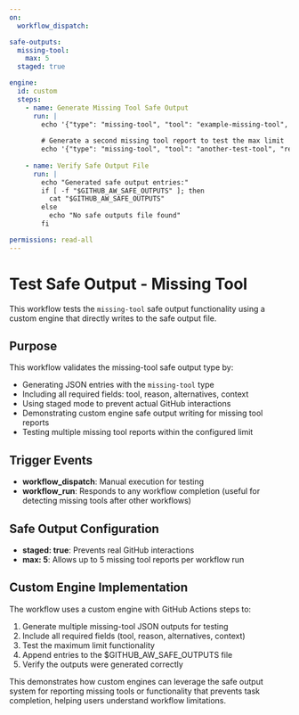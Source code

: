 ```yaml
---
on:
  workflow_dispatch:

safe-outputs:
  missing-tool:
    max: 5
  staged: true

engine:
  id: custom
  steps:
    - name: Generate Missing Tool Safe Output
      run: |
        echo '{"type": "missing-tool", "tool": "example-missing-tool", "reason": "This is a test of the missing-tool safe output functionality. No actual tool is missing.", "alternatives": "This is a simulated missing tool report generated by the custom engine test workflow.", "context": "test-safe-output-missing-tool workflow validation"}' >> $GITHUB_AW_SAFE_OUTPUTS
        
        # Generate a second missing tool report to test the max limit
        echo '{"type": "missing-tool", "tool": "another-test-tool", "reason": "Testing multiple missing tool reports in a single workflow run.", "alternatives": "Mock alternatives for testing purposes.", "context": "Secondary test entry for validation"}' >> $GITHUB_AW_SAFE_OUTPUTS
        
    - name: Verify Safe Output File
      run: |
        echo "Generated safe output entries:"
        if [ -f "$GITHUB_AW_SAFE_OUTPUTS" ]; then
          cat "$GITHUB_AW_SAFE_OUTPUTS"
        else
          echo "No safe outputs file found"
        fi

permissions: read-all
---
```


# Test Safe Output - Missing Tool

This workflow tests the `missing-tool` safe output functionality using a custom engine that directly writes to the safe output file.

## Purpose

This workflow validates the missing-tool safe output type by:
- Generating JSON entries with the `missing-tool` type
- Including all required fields: tool, reason, alternatives, context
- Using staged mode to prevent actual GitHub interactions
- Demonstrating custom engine safe output writing for missing tool reports
- Testing multiple missing tool reports within the configured limit

## Trigger Events

- **workflow_dispatch**: Manual execution for testing
- **workflow_run**: Responds to any workflow completion (useful for detecting missing tools after other workflows)

## Safe Output Configuration

- **staged: true**: Prevents real GitHub interactions
- **max: 5**: Allows up to 5 missing tool reports per workflow run

## Custom Engine Implementation

The workflow uses a custom engine with GitHub Actions steps to:
1. Generate multiple missing-tool JSON outputs for testing
2. Include all required fields (tool, reason, alternatives, context)
3. Test the maximum limit functionality
4. Append entries to the $GITHUB_AW_SAFE_OUTPUTS file
5. Verify the outputs were generated correctly

This demonstrates how custom engines can leverage the safe output system for reporting missing tools or functionality that prevents task completion, helping users understand workflow limitations.